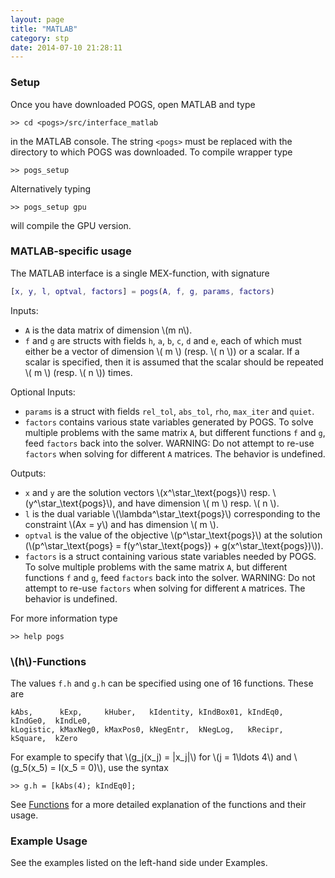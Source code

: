 ```yaml
---
layout: page
title: "MATLAB"
category: stp
date: 2014-07-10 21:28:11
---
```


### Setup

Once you have downloaded POGS, open MATLAB and type

~~~
>> cd <pogs>/src/interface_matlab
~~~

in the MATLAB console. The string `<pogs>` must be replaced with the directory to which POGS was downloaded. To compile wrapper type

~~~
>> pogs_setup
~~~

Alternatively typing 

~~~
>> pogs_setup gpu
~~~

will compile the GPU version.


### MATLAB-specific usage

The MATLAB interface is a single MEX-function, with signature 

~~~ matlab
[x, y, l, optval, factors] = pogs(A, f, g, params, factors)
~~~

Inputs:

  + `A` is the data matrix of dimension \\(m n\\).
  + `f` and `g` are structs with fields `h`, `a`, `b`, `c`, `d` and `e`, each of which must either be a vector of dimension \\( m \\) (resp. \\( n \\)) or a scalar. If a scalar is specified, then it is assumed that the scalar should be repeated \\( m \\) (resp. \\( n \\)) times.

Optional Inputs:

  + `params` is a struct with fields `rel_tol`, `abs_tol`, `rho`, `max_iter` and `quiet`.
  + `factors` contains various state variables generated by POGS. To solve multiple problems with the same matrix `A`, but different functions `f` and `g`, feed `factors` back into the solver. WARNING: Do not attempt to re-use `factors` when solving for different `A` matrices. The behavior is undefined.

Outputs:

  + `x` and `y` are the solution vectors \\(x^\\star\_\\text{pogs}\\) resp. \\(y^\\star\_\\text{pogs}\\), and have dimension \\( m \\) resp. \\( n \\).
  + `l` is the dual variable \\(\\lambda^\\star\_\\text{pogs}\\) corresponding to the constraint \\(Ax = y\\) and has dimension \\( m \\).
  + `optval` is the value of the objective \\(p^\\star\_\\text{pogs}\\) at the solution (\\(p^\\star\_\\text{pogs} = f(y^\\star\_\\text{pogs}) + g(x^\\star\_\\text{pogs})\\)).
  + `factors` is a struct containing various state variables needed by POGS. To solve multiple problems with the same matrix `A`, but different functions `f` and `g`, feed `factors` back into the solver. WARNING: Do not attempt to re-use `factors` when solving for different `A` matrices. The behavior is undefined.


For more information type

~~~
>> help pogs
~~~

### \\(h\\)-Functions

The values `f.h` and `g.h` can be specified using one of 16 functions. These are 

~~~
kAbs,      kExp,     kHuber,   kIdentity, kIndBox01, kIndEq0,  kIndGe0,  kIndLe0,
kLogistic, kMaxNeg0, kMaxPos0, kNegEntr,  kNegLog,   kRecipr,  kSquare,  kZero
~~~

For example to specify that \\(g\_j(x\_j) = \|x_j\|\\) for \\(j = 1\\ldots 4\\) and \\(g\_5(x\_5) = I(x\_5 = 0)\\), use the syntax

~~~
>> g.h = [kAbs(4); kIndEq0];
~~~

See [Functions](http://foges.github.io/pogs/ref/functions) for a more detailed explanation of the functions and their usage.

### Example Usage

See the examples listed on the left-hand side under Examples.

